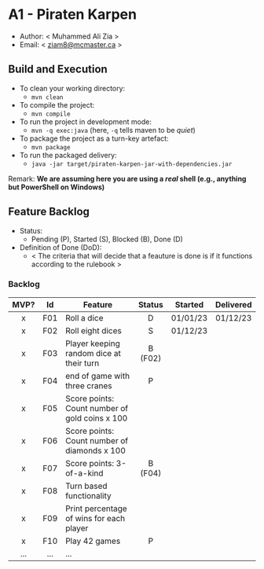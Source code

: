 # A1 - Piraten Karpen

  * Author: < Muhammed Ali Zia >
  * Email: < ziam8@mcmaster.ca >

## Build and Execution

  * To clean your working directory:
    * `mvn clean`
  * To compile the project:
    * `mvn compile`
  * To run the project in development mode:
    * `mvn -q exec:java` (here, `-q` tells maven to be _quiet_)
  * To package the project as a turn-key artefact:
    * `mvn package`
  * To run the packaged delivery:
    * `java -jar target/piraten-karpen-jar-with-dependencies.jar` 

Remark: **We are assuming here you are using a _real_ shell (e.g., anything but PowerShell on Windows)**

## Feature Backlog

 * Status: 
   * Pending (P), Started (S), Blocked (B), Done (D)
 * Definition of Done (DoD):
   * < The criteria that will decide that a feauture is done is if it functions according to the rulebook >

### Backlog 

| MVP? | Id  | Feature  | Status  |  Started  | Delivered |
| :-:  |:-:  |---       | :-:     | :-:       | :-:       |
| x   | F01 | Roll a dice |  D | 01/01/23 | 01/12/23 |
| x   | F02 | Roll eight dices  |  S | 01/12/23 |
| x   | F03 | Player keeping random dice at their turn | B (F02) | |
| x   | F04 | end of game with three cranes | P | | 
| x   | F05 | Score points: Count number of gold coins x 100 |  | |
| x   | F06 | Score points: Count number of diamonds x 100 |  | |
| x   | F07 | Score points: 3-of-a-kind | B (F04) | | 
| x   | F08 | Turn based functionality |  | |
| x   | F09 | Print percentage of wins for each player |  | |
| x   | F10 | Play 42 games  |  P  |   |
| ... | ... | ... |

